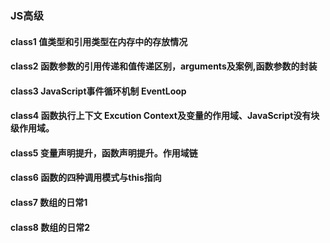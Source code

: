### JS高级

#### class1 值类型和引用类型在内存中的存放情况
#### class2 函数参数的引用传递和值传递区别，arguments及案例,函数参数的封装
#### class3 JavaScript事件循环机制 EventLoop
#### class4 函数执行上下文 Excution Context及变量的作用域、JavaScript没有块级作用域。
#### class5 变量声明提升，函数声明提升。作用域链
#### class6 函数的四种调用模式与this指向
#### class7 数组的日常1
#### class8 数组的日常2